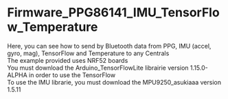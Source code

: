 # Firmware_PPG86141_IMU_TensorFlow_Temperature
Here, you can see how to send by Bluetooth data from PPG, IMU (accel, gyro, mag), TensorFlow and Temperature to any Centrals
</br> The example provided uses NRF52 boards
</br> You must download the Arduino_TensorFlowLite librairie version 1.15.0-ALPHA in order to use the TensorFlow 
</br> To use the IMU librarie, you must download the MPU9250_asukiaaa version 1.5.11 
